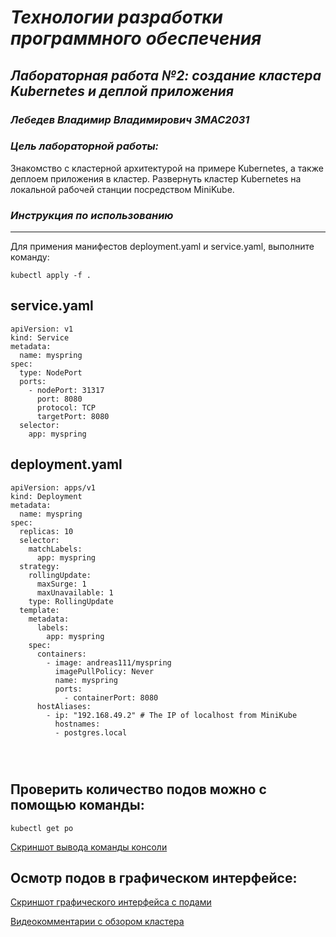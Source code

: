 # *Технологии разработки программного обеспечения*
## *Лабораторная работа №2: создание кластера Kubernetes и деплой приложения*
### *Лебедев Владимир Владимирович ЗМАС2031*
### *Цель лабораторной работы:*

Знакомство с кластерной архитектурой на примере Kubernetes, а также деплоем приложения в кластер.
Развернуть кластер Kubernetes на локальной рабочей станции посредством MiniKube.

### *Инструкция по использованию*

---

Для примения манифестов deployment.yaml и service.yaml, выполните  команду:
 
 
  `kubectl apply -f .`

## service.yaml

```
apiVersion: v1
kind: Service
metadata:
  name: myspring
spec:
  type: NodePort
  ports:
    - nodePort: 31317
      port: 8080
      protocol: TCP
      targetPort: 8080
  selector:
    app: myspring

```

## deployment.yaml

```
apiVersion: apps/v1
kind: Deployment
metadata:
  name: myspring
spec:
  replicas: 10
  selector:
    matchLabels:
      app: myspring
  strategy:
    rollingUpdate:
      maxSurge: 1
      maxUnavailable: 1
    type: RollingUpdate
  template:
    metadata:
      labels:
        app: myspring
    spec:
      containers:
        - image: andreas111/myspring
          imagePullPolicy: Never
          name: myspring
          ports:
            - containerPort: 8080
      hostAliases:
        - ip: "192.168.49.2" # The IP of localhost from MiniKube
          hostnames:
          - postgres.local

   
          
```

## Проверить  количество подов можно с помощью команды:

   `kubectl get po`
    
 [Скриншот вывода команды консоли](https://github.com/vovan13347/lab/tree/main/kuberneteslab/pods.jpg)

## Осмотр подов в графическом интерфейсе:

[Скриншот графического интерфейса с подами](https://github.com/vovan13347/lab/tree/main/kuberneteslab/podslistgraph.jpg)

[Видеокомментарии с обзором кластера ](https://www.youtube.com/watch?v=QvbB9jNc8_E)






